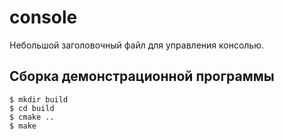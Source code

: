 # console

Небольшой заголовочный файл для управления консолью.

## Сборка демонстрационной программы

```
$ mkdir build
$ cd build
$ cmake ..
$ make
```
